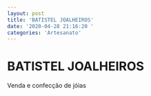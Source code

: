 ```yaml
---
layout: post
title: 'BATISTEL JOALHEIROS'
date: '2020-04-28 21:16:20 '
categories: 'Artesanato'
---
```


# BATISTEL JOALHEIROS

Venda e confecção de jóias
